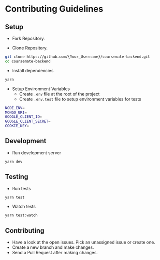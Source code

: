 # Contributing Guidelines

## Setup

-   Fork Repository.

-   Clone Repository.

```sh
git clone https://github.com/{Your_Username}/coursemate-backend.git
cd coursemate-backend
```

-   Install dependencies

```sh
yarn
```

-   Setup Environment Variables
    -   Create `.env` file at the root of the project
    -   Create `.env.test` file to setup environment variables for tests

```sh
NODE_ENV=
MONGO_URI=
GOOGLE_CLIENT_ID=
GOOGLE_CLIENT_SECRET=
COOKIE_KEY=
```

## Development

-   Run development server

```sh
yarn dev
```

## Testing

-   Run tests

```sh
yarn test
```

-   Watch tests

```sh
yarn test:watch
```

## Contributing

-   Have a look at the open issues. Pick an unassigned issue or create one.
-   Create a new branch and make changes.
-   Send a Pull Request after making changes.
